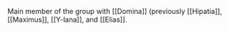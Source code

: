 Main member of the group with [[Domina]] (previously [[Hipatia]], [[Maximus]], [[Y-lana]], and [[Elias]].